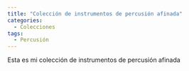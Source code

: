 ```yaml
---
title: "Colección de instrumentos de percusión afinada"
categories:
  - Colecciones
tags:
  - Percusión
---
```


Esta es mi colección de instrumentos de percusión afinada
